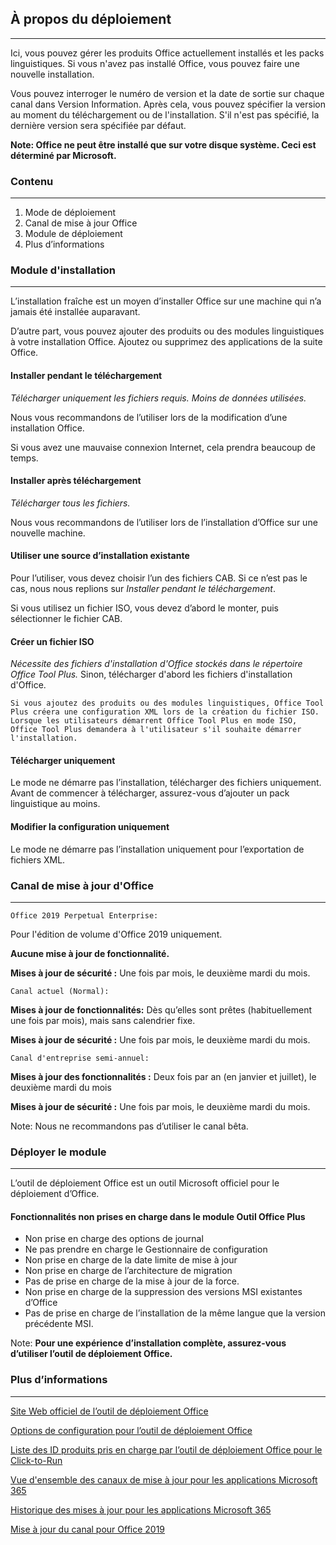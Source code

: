 ## À propos du déploiement

---

Ici, vous pouvez gérer les produits Office actuellement installés et les packs linguistiques. Si vous n'avez pas installé Office, vous pouvez faire une nouvelle installation.

Vous pouvez interroger le numéro de version et la date de sortie sur chaque canal dans Version Information. Après cela, vous pouvez spécifier la version au moment du téléchargement ou de l'installation. S'il n'est pas spécifié, la dernière version sera spécifiée par défaut.

**Note: Office ne peut être installé que sur votre disque système. Ceci est déterminé par Microsoft.**

### Contenu

---

1. Mode de déploiement
2. Canal de mise à jour Office
3. Module de déploiement
4. Plus d’informations

### Module d'installation

---

L’installation fraîche est un moyen d’installer Office sur une machine qui n’a jamais été installée auparavant.

D’autre part, vous pouvez ajouter des produits ou des modules linguistiques à votre installation Office. Ajoutez ou supprimez des applications de la suite Office.

#### Installer pendant le téléchargement

*Télécharger uniquement les fichiers requis. Moins de données utilisées.*

Nous vous recommandons de l’utiliser lors de la modification d’une installation Office.

Si vous avez une mauvaise connexion Internet, cela prendra beaucoup de temps.

#### Installer après téléchargement

*Télécharger tous les fichiers.*

Nous vous recommandons de l’utiliser lors de l’installation d’Office sur une nouvelle machine.

#### Utiliser une source d’installation existante

Pour l’utiliser, vous devez choisir l’un des fichiers CAB. Si ce n’est pas le cas, nous nous replions sur *Installer pendant le téléchargement*.

Si vous utilisez un fichier ISO, vous devez d’abord le monter, puis sélectionner le fichier CAB.

#### Créer un fichier ISO

*Nécessite des fichiers d'installation d'Office stockés dans le répertoire Office Tool Plus.* Sinon, télécharger d'abord les fichiers d'installation d'Office.

`Si vous ajoutez des produits ou des modules linguistiques, Office Tool Plus créera une configuration XML lors de la création du fichier ISO. Lorsque les utilisateurs démarrent Office Tool Plus en mode ISO, Office Tool Plus demandera à l'utilisateur s'il souhaite démarrer l'installation.`

#### Télécharger uniquement

Le mode ne démarre pas l’installation, télécharger des fichiers uniquement. Avant de commencer à télécharger, assurez-vous d’ajouter un pack linguistique au moins.

#### Modifier la configuration uniquement

Le mode ne démarre pas l’installation uniquement pour l’exportation de fichiers XML.

### Canal de mise à jour d'Office

---

`Office 2019 Perpetual Enterprise:`

Pour l'édition de volume d'Office 2019 uniquement.

**Aucune mise à jour de fonctionnalité.**

**Mises à jour de sécurité :** Une fois par mois, le deuxième mardi du mois.

`Canal actuel (Normal):`

**Mises à jour de fonctionnalités:** Dès qu’elles sont prêtes (habituellement une fois par mois), mais sans calendrier fixe.

**Mises à jour de sécurité :** Une fois par mois, le deuxième mardi du mois.

`Canal d'entreprise semi-annuel:`

**Mises à jour des fonctionnalités :** Deux fois par an (en janvier et juillet), le deuxième mardi du mois

**Mises à jour de sécurité :** Une fois par mois, le deuxième mardi du mois.

Note: Nous ne recommandons pas d’utiliser le canal bêta.

### Déployer le module

---

L’outil de déploiement Office est un outil Microsoft officiel pour le déploiement d’Office.

#### Fonctionnalités non prises en charge dans le module Outil Office Plus

- Non prise en charge des options de journal
- Ne pas prendre en charge le Gestionnaire de configuration
- Non prise en charge de la date limite de mise à jour
- Non prise en charge de l’architecture de migration
- Pas de prise en charge de la mise à jour de la force.
- Non prise en charge de la suppression des versions MSI existantes d’Office
- Pas de prise en charge de l’installation de la même langue que la version précédente MSI.

Note: **Pour une expérience d’installation complète, assurez-vous d’utiliser l’outil de déploiement Office.**

### Plus d’informations

---

[Site Web officiel de l’outil de déploiement Office](https://aka.ms/ODT)

[Options de configuration pour l’outil de déploiement Office](https://docs.microsoft.com/fr-fr/deployoffice/office-deployment-tool-configuration-options)

[Liste des ID produits pris en charge par l’outil de déploiement Office pour le Click-to-Run](https://docs.microsoft.com/fr-fr/office365/troubleshoot/installation/product-ids-supported-office-deployment-click-to-run)

[Vue d'ensemble des canaux de mise à jour pour les applications Microsoft 365](https://docs.microsoft.com/fr-fr/deployoffice/overview-update-channels)

[Historique des mises à jour pour les applications Microsoft 365](https://docs.microsoft.com/fr-fr/officeupdates/update-history-microsoft365-apps-by-date)

[Mise à jour du canal pour Office 2019](https://docs.microsoft.com/fr-fr/DeployOffice/office2019/update#update-channel-for-office-2019)
